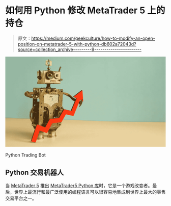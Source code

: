 # 如何用 Python 修改 MetaTrader 5 上的持仓

> 原文：<https://medium.com/geekculture/how-to-modify-an-open-position-on-metatrader-5-with-python-db602a72043d?source=collection_archive---------9----------------------->

![](img/a38123b399fdde6020cc28d7e902d971.png)

Python Trading Bot

## Python 交易机器人

当 [MetaTrader 5](https://www.metatrader5.com/) 推出 [MetaTrader5 Python 库](https://pypi.org/project/MetaTrader5/)时，它是一个游戏改变者。最后，世界上最流行和最广泛使用的编程语言可以很容易地集成到世界上最大的零售交易平台之一。